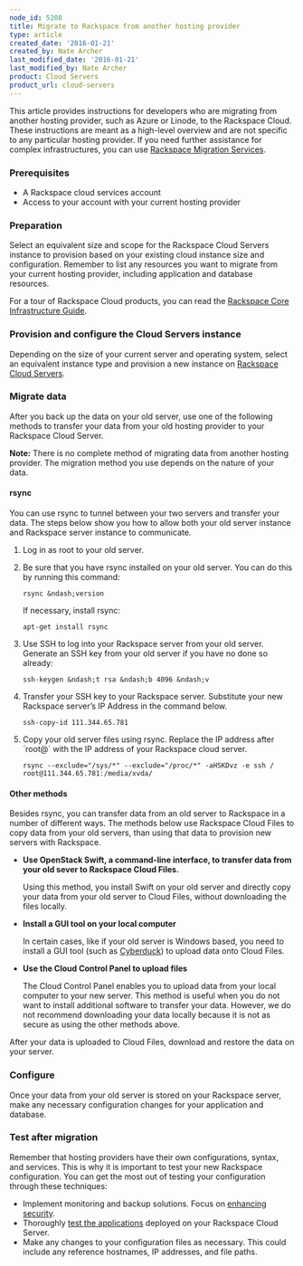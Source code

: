 ```yaml
---
node_id: 5208
title: Migrate to Rackspace from another hosting provider
type: article
created_date: '2016-01-21'
created_by: Nate Archer
last_modified_date: '2016-01-21'
last_modified_by: Nate Archer
product: Cloud Servers
product_url: cloud-servers
---
```


This article provides instructions for developers who are migrating from
another hosting provider, such as Azure or Linode, to the Rackspace
Cloud. These instructions are meant as a high-level overview and are not
specific to any particular hosting provider. If you need further
assistance for complex infrastructures, you can use [Rackspace Migration
Services](https://www.rackspace.com/migration/cloud).

### Prerequisites

-   A Rackspace cloud services account
-   Access to your account with your current hosting provider

### Preparation

Select an equivalent size and scope for the Rackspace Cloud Servers
instance to provision b<span>ased on your existing cloud instance size
and configuration</span>. Remember to list any resources you want to
migrate from your current hosting provider, including application and
database resources.

For a tour of Rackspace Cloud products, you can read the [Rackspace Core
Infrastructure
Guide](https://developer.rackspace.com/docs/user-guides/infrastructure/cloud-intro/cloud-tour/).

### Provision and configure the Cloud Servers instance

Depending on the size of your current server and operating system,
select an equivalent instance type and provision a new instance on
[Rackspace Cloud
Servers](/how-to/create-a-cloud-server).

### Migrate data

After you back up the data on your old server, use one of the following
methods to transfer your data from your old hosting provider to your
Rackspace Cloud Server.

**Note:** There is no complete method of migrating data from another
hosting provider. The migration method you use depends on the nature of
your data.

#### rsync

You can use rsync to tunnel between your two servers and transfer your
data.  The steps below show you how to allow both your old server
instance and Rackspace server instance to communicate.

1.  Log in as root to your old server.
2.  Be sure that you have rsync installed on your old server. You can do
    this by running this command:

    `rsync &ndash;version`

    If necessary, install rsync:

    `apt-get install rsync`

3.  Use SSH to log into your Rackspace server from your old server.
    Generate an SSH key from your old server if you have no done so
    already:

    `ssh-keygen &ndash;t rsa &ndash;b 4096 &ndash;v`

4.  Transfer your SSH key to your Rackspace server. Substitute your new
    Rackspace server&rsquo;s IP Address in the command below.

    `ssh-copy-id 111.344.65.781`

5.  Copy your old server files using rsync. Replace the IP address after
    \`root@\` with the IP address of your Rackspace cloud server.

    `rsync --exclude="/sys/*" --exclude="/proc/*" -aHSKDvz -e ssh / root@111.344.65.781:/media/xvda/`

#### Other methods

Besides rsync, you can transfer data from an old server to Rackspace in
a number of different ways. The methods below use Rackspace Cloud Files
to copy data from your old servers, than using that data to provision
new servers with Rackspace.

-   **Use OpenStack Swift, a command-line interface, to transfer data
    from your old sever to Rackspace Cloud Files.**

    Using this method, you install Swift on your old server and directly
    copy your data from your old server to Cloud Files, without
    downloading the files locally.

-   **Install a GUI tool on your local computer**

    In certain cases, like if your old server is Windows based, you need
    to install a GUI tool (such as
    [Cyberduck](https://cyberduck.io/?l=en)) to upload data onto Cloud
    Files.

-   **Use the Cloud Control Panel to upload files**

    The Cloud Control Panel enables you to upload data from your local
    computer to your new server. This method is useful when you do not
    want to install additional software to transfer your data. However,
    we do not recommend downloading your data locally because it is not
    as secure as using the other methods above.

After your data is uploaded to Cloud Files, download and restore the
data on your server.

### Configure

Once your data from your old server is stored on your Rackspace server,
make any necessary configuration changes for your application and
database.

### Test after migration

Remember that hosting providers have their own configurations, syntax,
and services. This is why it is important to test your new Rackspace
configuration. You can get the most out of testing your configuration
through these techniques:

-   Implement monitoring and backup solutions. Focus on [enhancing
    security](/how-to/configuring-basic-security-0).
-   Thoroughly [test the
    applications](/how-to/application-and-load-testing-guidelines)
    deployed on your Rackspace Cloud Server.
-   Make any changes to your configuration files as necessary. This
    could include any reference hostnames, IP addresses, and file paths.


